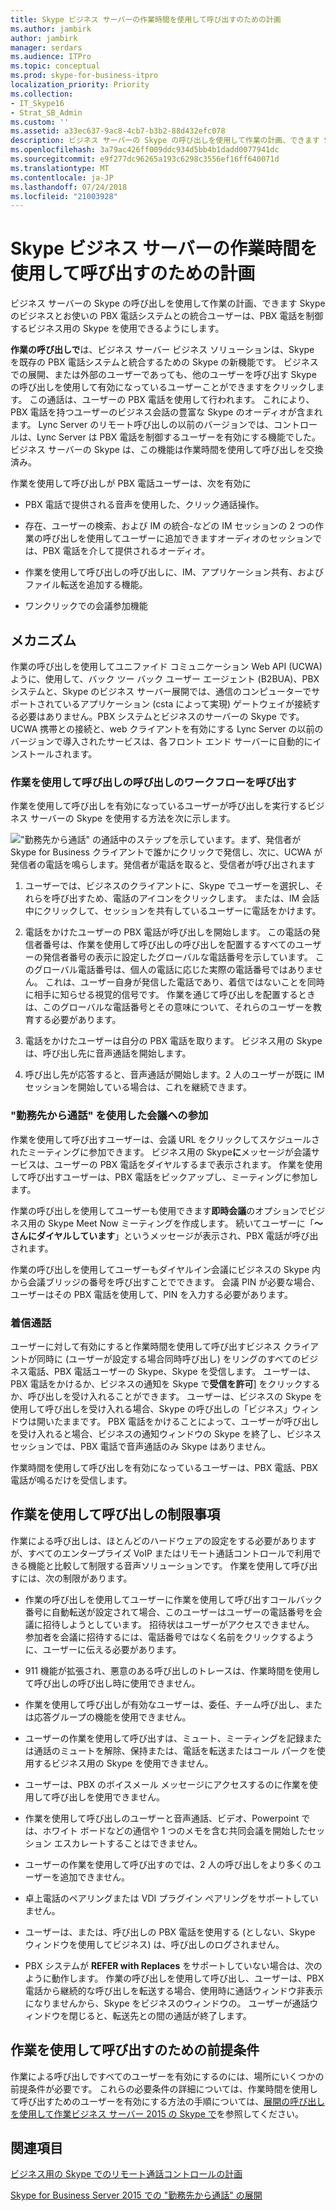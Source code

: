 ```yaml
---
title: Skype ビジネス サーバーの作業時間を使用して呼び出すのための計画
ms.author: jambirk
author: jambirk
manager: serdars
ms.audience: ITPro
ms.topic: conceptual
ms.prod: skype-for-business-itpro
localization_priority: Priority
ms.collection:
- IT_Skype16
- Strat_SB_Admin
ms.custom: ''
ms.assetid: a33ec637-9ac8-4cb7-b3b2-88d432efc078
description: ビジネス サーバーの Skype の呼び出しを使用して作業の計画、できます Skype のビジネスとお使いの PBX 電話システムとの統合ユーザーは、PBX 電話を制御するビジネス用の Skype を使用できるようにします。
ms.openlocfilehash: 3a79ac426ff009ddc934d5bb4b1dadd0077941dc
ms.sourcegitcommit: e9f277dc96265a193c6298c3556ef16ff640071d
ms.translationtype: MT
ms.contentlocale: ja-JP
ms.lasthandoff: 07/24/2018
ms.locfileid: "21003928"
---
```

# <a name="plan-for-call-via-work-in-skype-for-business-server"></a>Skype ビジネス サーバーの作業時間を使用して呼び出すのための計画
 
ビジネス サーバーの Skype の呼び出しを使用して作業の計画、できます Skype のビジネスとお使いの PBX 電話システムとの統合ユーザーは、PBX 電話を制御するビジネス用の Skype を使用できるようにします。
  
 **作業の呼び出しで**は、ビジネス サーバー ビジネス ソリューションは、Skype を既存の PBX 電話システムと統合するための Skype の新機能です。 ビジネスでの展開、または外部のユーザーであっても、他のユーザーを呼び出す Skype の呼び出しを使用して有効になっているユーザーことができますをクリックします。 この通話は、ユーザーの PBX 電話を使用して行われます。 これにより、PBX 電話を持つユーザーのビジネス会話の豊富な Skype のオーディオが含まれます。 Lync Server のリモート呼び出しの以前のバージョンでは、コントロールは、Lync Server は PBX 電話を制御するユーザーを有効にする機能でした。 ビジネス サーバーの Skype は、この機能は作業時間を使用して呼び出しを交換済み。
  
作業を使用して呼び出しが PBX 電話ユーザーは、次を有効に
  
- PBX 電話で提供される音声を使用した、クリック通話操作。
    
- 存在、ユーザーの検索、および IM の統合-などの IM セッションの 2 つの作業の呼び出しを使用してユーザーに追加できますオーディオのセッションでは、PBX 電話を介して提供されるオーディオ。
    
- 作業を使用して呼び出しの呼び出しに、IM、アプリケーション共有、およびファイル転送を追加する機能。
    
- ワンクリックでの会議参加機能
    
## <a name="how-it-works"></a>メカニズム

作業の呼び出しを使用してユニファイド コミュニケーション Web API (UCWA) ように、使用して、バック ツー バック ユーザー エージェント (B2BUA)、PBX システムと、Skype のビジネス サーバー展開では、通信のコンピューターでサポートされているアプリケーション (csta によって実現) ゲートウェイが接続する必要はありません。PBX システムとビジネスのサーバーの Skype です。 UCWA 携帯との接続と、web クライアントを有効にする Lync Server の以前のバージョンで導入されたサービスは、各フロント エンド サーバーに自動的にインストールされます。
  
### <a name="call-workflow-for-a-call-via-work-call"></a>作業を使用して呼び出しの呼び出しのワークフローを呼び出す

作業を使用して呼び出しを有効になっているユーザーが呼び出しを実行するビジネス サーバーの Skype を使用する方法を次に示します。
  
!["勤務先から通話" の通話中のステップを示しています。まず、発信者が Skype for Business クライアントで誰かにクリックで発信し、次に、UCWA が発信者の電話を鳴らします。発信者が電話を取ると、受信者が呼び出されます](../../media/050e88ed-e18e-40c0-84d5-b17fe40c305a.jpg)
  
1. ユーザーでは、ビジネスのクライアントに、Skype でユーザーを選択し、それらを呼び出すため、電話のアイコンをクリックします。 または、IM 会話中にクリックして、セッションを共有しているユーザーに電話をかけます。
    
2. 電話をかけたユーザーの PBX 電話が呼び出しを開始します。 この電話の発信者番号は、作業を使用して呼び出しの呼び出しを配置するすべてのユーザーの発信者番号の表示に設定したグローバルな電話番号を示しています。 このグローバル電話番号は、個人の電話に応じた実際の電話番号ではありません。 これは、ユーザー自身が発信した電話であり、着信ではないことを同時に相手に知らせる視覚的信号です。 作業を通じて呼び出しを配置するときは、このグローバルな電話番号とその意味について、それらのユーザーを教育する必要があります。
    
3. 電話をかけたユーザーは自分の PBX 電話を取ります。 ビジネス用の Skype は、呼び出し先に音声通話を開始します。 
    
4. 呼び出し先が応答すると、音声通話が開始します。2 人のユーザーが既に IM セッションを開始している場合は、これを継続できます。
    
### <a name="joining-a-conference-with-call-via-work"></a>"勤務先から通話" を使用した会議への参加

作業を使用して呼び出すユーザーは、会議 URL をクリックしてスケジュールされたミーティングに参加できます。 ビジネス用の Skype**に**メッセージが会議サービスは、ユーザーの PBX 電話をダイヤルするまで表示されます。 作業を使用して呼び出すユーザーは、PBX 電話をピックアップし、ミーティングに参加します。
  
作業の呼び出しを使用してユーザーも使用できます**即時会議**のオプションでビジネス用の Skype Meet Now ミーティングを作成します。 続いてユーザーに「**〜さんにダイヤルしています**」というメッセージが表示され、PBX 電話が呼び出されます。
  
作業の呼び出しを使用してユーザーもダイヤルイン会議にビジネスの Skype 内から会議ブリッジの番号を呼び出すことでできます。 会議 PIN が必要な場合、ユーザーはその PBX 電話を使用して、PIN を入力する必要があります。
  
### <a name="incoming-calls"></a>着信通話

ユーザーに対して有効にすると作業時間を使用して呼び出すビジネス クライアントが同時に (ユーザーが設定する場合同時呼び出し) をリングのすべてのビジネス電話、PBX 電話ユーザーの Skype、Skype を受信します。 ユーザーは、PBX 電話をかけるか、ビジネスの通知を Skype で**受信を許可**] をクリックするか、呼び出しを受け入れることができます。 ユーザーは、ビジネスの Skype を使用して呼び出しを受け入れる場合、Skype の呼び出しの「ビジネス」ウィンドウは開いたままです。 PBX 電話をかけることによって、ユーザーが呼び出しを受け入れると場合、ビジネスの通知ウィンドウの Skype を終了し、ビジネス セッションでは、PBX 電話で音声通話のみ Skype はありません。
  
作業時間を使用して呼び出しを有効になっているユーザーは、PBX 電話、PBX 電話が鳴るだけを受信します。
  
## <a name="limitations-of-call-via-work"></a>作業を使用して呼び出しの制限事項

作業による呼び出しは、ほとんどのハードウェアの設定をする必要がありますが、すべてのエンタープライズ VoIP またはリモート通話コントロールで利用できる機能と比較して制限する音声ソリューションです。 作業を使用して呼び出すには、次の制限があります。
  
- 作業の呼び出しを使用してユーザーに作業を使用して呼び出すコールバック番号に自動転送が設定されて場合、このユーザーはユーザーの電話番号を会議に招待しようとしています。 招待状はユーザーがアクセスできません。 参加者を会議に招待するには、電話番号ではなく名前をクリックするように、ユーザーに伝える必要があります。 
    
- 911 機能が拡張され、悪意のある呼び出しのトレースは、作業時間を使用して呼び出しの呼び出し時に使用できません。
    
- 作業を使用して呼び出しが有効なユーザーは、委任、チーム呼び出し、または応答グループの機能を使用できません。
    
- ユーザーの作業を使用して呼び出すは、ミュート、ミーティングを記録または通話のミュートを解除、保持または、電話を転送またはコール パークを使用するビジネス用の Skype を使用できません。
    
- ユーザーは、PBX のボイスメール メッセージにアクセスするのに作業を使用して呼び出しを使用できません。
    
- 作業を使用して呼び出しのユーザーと音声通話、ビデオ、Powerpoint では、ホワイト ボードなどの通信や 1 つのメモを含む共同会議を開始したセッション エスカレートすることはできません。
    
- ユーザーの作業を使用して呼び出すのでは、2 人の呼び出しをより多くのユーザーを追加できません。
    
- 卓上電話のペアリングまたは VDI プラグイン ペアリングをサポートしていません。
    
- ユーザーは、または、呼び出しの PBX 電話を使用する (としない、Skype ウィンドウを使用してビジネス) は、呼び出しのログされません。
    
- PBX システムが **REFER with Replaces** をサポートしていない場合は、次のように動作します。 作業の呼び出しを使用して呼び出し、ユーザーは、PBX 電話から継続的な呼び出しを転送する場合、使用時に通話ウィンドウ非表示になりませんから、Skype をビジネスのウィンドウの。 ユーザーが通話ウィンドウを閉じると、転送先との間の通話が終了します。 
    
## <a name="prerequisites-for-call-via-work"></a>作業を使用して呼び出すのための前提条件

作業による呼び出しですべてのユーザーを有効にするのには、場所にいくつかの前提条件が必要です。 これらの必要条件の詳細については、作業時間を使用して呼び出すためのユーザーを有効にする方法の手順については、[展開の呼び出しを使用して作業ビジネス サーバー 2015 の Skype で](../../deploy/deploy-call-via-work.md)を参照してください。 
  
## <a name="see-also"></a>関連項目

[ビジネス用の Skype でのリモート通話コントロールの計画](remote-call-control.md)
  
[Skype for Business Server 2015 での "勤務先から通話" の展開](../../deploy/deploy-call-via-work.md)

